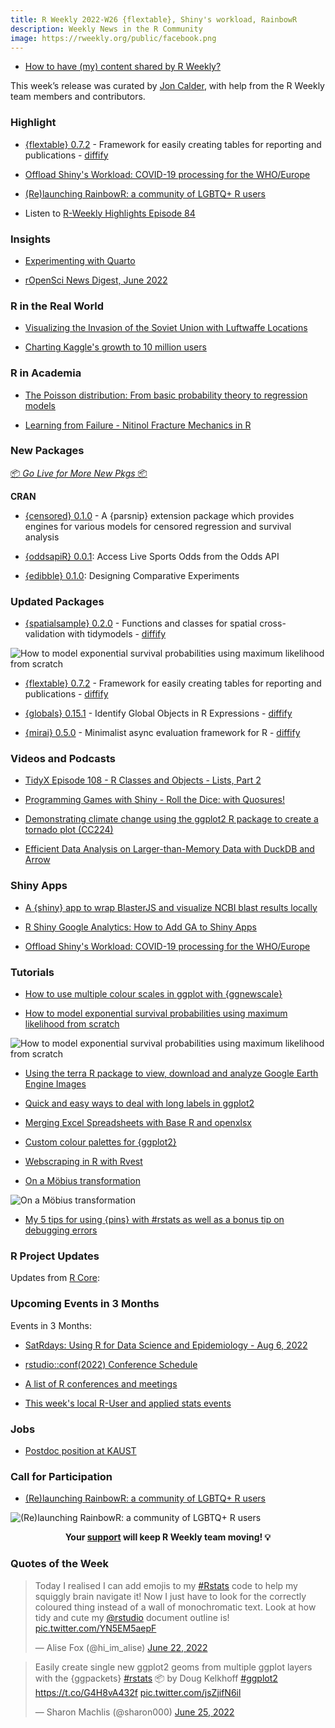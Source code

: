 ```yaml
---
title: R Weekly 2022-W26 {flextable}, Shiny's workload, RainbowR
description: Weekly News in the R Community
image: https://rweekly.org/public/facebook.png
---
```


+ [How to have (my) content shared by R Weekly?](https://github.com/rweekly/rweekly.org#how-to-have-my-content-shared-by-r-weekly)

This week’s release was curated by [Jon Calder](https://twitter.com/jonmcalder), with help from the R Weekly team members and contributors.

###  Highlight

+ [{flextable} 0.7.2](https://www.ardata.fr/en/post/2022/06/23/flextable-0-7-2-is-out/) - Framework for easily creating tables for reporting and publications - [diffify](https://diffify.com/R/flextable)

+ [Offload Shiny's Workload: COVID-19 processing for the WHO/Europe](https://www.jumpingrivers.com/blog/who-shiny-covid-maintenance-continuous-integration/)

+ [(Re)launching RainbowR: a community of LGBTQ+ R users](https://rainbowr.netlify.app/posts/relaunching-rainbowr/relaunching-rainbowr.html)

+ Listen to [R-Weekly Highlights Episode 84](https://rweekly.fireside.fm/84)

### Insights

+ [Experimenting with Quarto](https://tshafer.com/blog/2022/06/experimenting-with-quarto)

+ [rOpenSci News Digest, June 2022](https://ropensci.org/blog/2022/06/24/ropensci-news-digest-june-2022/)

### R in the Real World

+ [Visualizing the Invasion of the Soviet Union with Luftwaffe Locations](https://scweiss.blogspot.com/2022/06/visualizing-invasion-of-soviet-union.html)

+ [Charting Kaggle's growth to 10 million users](https://heads0rtai1s.github.io/2022/06/23/kaggle-10-million/)

###  R in Academia

+ [The Poisson distribution: From basic probability theory to regression models](https://www.zeileis.org/news/poisson/)

+ [Learning from Failure - Nitinol Fracture Mechanics in R](https://rileyking.netlify.app/post/learning-from-failure-nitinol-fracture-mechanics-in-r/)

###  New Packages

<p class="added-hostname"><a href="https://rweekly.org/live" target="_blank" class="externalLink">📦 <i>Go Live for More New Pkgs</i> 📦</a></p>

**CRAN**

+ [{censored} 0.1.0](https://github.com/tidymodels/censored) - A {parsnip} extension package which provides engines for various models for censored regression and survival analysis

+ [{oddsapiR} 0.0.1](https://cran.r-project.org/package=oddsapiR): Access Live Sports Odds from the Odds API

+ [{edibble} 0.1.0](https://cran.r-project.org/package=edibble): Designing Comparative Experiments

### Updated Packages

+ [{spatialsample} 0.2.0](https://cran.r-project.org/package=spatialsample) - Functions and classes for spatial cross-validation with tidymodels - [diffify](https://diffify.com/R/spatialsample)

![How to model exponential survival probabilities using maximum likelihood from scratch](https://raw.githubusercontent.com/rweekly/image/master/2022/W26/spatialsample.png)

+ [{flextable} 0.7.2](https://www.ardata.fr/en/post/2022/06/23/flextable-0-7-2-is-out/) - Framework for easily creating tables for reporting and publications - [diffify](https://diffify.com/R/flextable)

+ [{globals} 0.15.1](https://globals.futureverse.org) - Identify Global Objects in R Expressions - [diffify](https://diffify.com/R/globals)

+ [{mirai} 0.5.0](https://cran.r-project.org/package=mirai) - Minimalist async evaluation framework for R - [diffify](https://diffify.com/R/mirai)

###  Videos and Podcasts

+ [TidyX Episode 108 - R Classes and Objects - Lists, Part 2](https://www.youtube.com/watch?v=zDrOzGI4mas)

+ [Programming Games with Shiny - Roll the Dice: with Quosures!](https://www.youtube.com/watch?v=BaQldCBZhCI)

+ [Demonstrating climate change using the ggplot2 R package to create a tornado plot (CC224)](https://www.youtube.com/watch?v=Yebe0IcBFh0)

+ [Efficient Data Analysis on Larger-than-Memory Data with DuckDB and Arrow](https://www.youtube.com/watch?v=LvTX1ZAZy6M)

### Shiny Apps

+ [A {shiny} app to wrap BlasterJS and visualize NCBI blast results locally](https://discindo.org/post/2022-06-23-a-shiny-app-to-wrap-blasterjs-and-visualize-ncbi-blast-results-locally/)

+ [R Shiny Google Analytics: How to Add GA to Shiny Apps](https://appsilon.com/r-shiny-google-analytics/)

+ [Offload Shiny's Workload: COVID-19 processing for the WHO/Europe](https://www.jumpingrivers.com/blog/who-shiny-covid-maintenance-continuous-integration/)

###  Tutorials

+ [How to use multiple colour scales in ggplot with {ggnewscale}](http://gradientdescending.com/how-to-use-multiple-color-scales-in-ggplot-with-ggnewscale/)

+ [How to model exponential survival probabilities using maximum likelihood from scratch](https://lukas-r.blog/posts/2022-06-25-surviving-from-scratch/)

![How to model exponential survival probabilities using maximum likelihood from scratch](https://raw.githubusercontent.com/rweekly/image/master/2022/W26/survival_probability.png)

+ [Using the terra R package to view, download and analyze Google Earth Engine Images](https://humus.rocks/post/2022/06/23/using-the-terra-r-package-to-view-download-and-analyze-google-earth-engine-images/)

+ [Quick and easy ways to deal with long labels in ggplot2](https://www.andrewheiss.com/blog/2022/06/23/long-labels-ggplot/)

+ [Merging Excel Spreadsheets with Base R and openxlsx](https://bensstats.wordpress.com/2022/06/24/robservations-33-merging-excel-spreadsheets-with-base-r-and-openxlsx/)

+ [Custom colour palettes for {ggplot2}](https://www.jumpingrivers.com/blog/custom-colour-palettes-for-ggplot2/)

+ [Webscraping in R with Rvest](https://datasandbox.netlify.app/post/2022-06-22-webscraping-in-r-with-rvest/)

+ [On a Möbius transformation](https://laustep.github.io/stlahblog/posts/OnAMobiusTransformation.html)

![On a Möbius transformation](https://raw.githubusercontent.com/rweekly/image/master/2022/W26/mobius.png)

+ [My 5 tips for using {pins} with #rstats as well as a bonus tip on debugging errors](https://blog.sellorm.com/2022/06/25/5-tips-for-using-pins-with-r/)

<!--<div class="post-more-begin></div><div class="post-more-end"></div>-->

###  R Project Updates

Updates from [R Core](http://developer.r-project.org/blosxom.cgi/R-devel/NEWS):


###  Upcoming Events in 3 Months

Events in 3 Months:

+ [SatRdays: Using R for Data Science and Epidemiology - Aug 6, 2022](https://www.r-consortium.org/events/2022/06/20/francophone-satrday-conference-coming-soon-save-the-date)

+ [rstudio::conf(2022) Conference Schedule](https://www.rstudio.com/blog/rstudio-2022-conf-schedule/)

+ [A list of R conferences and meetings](https://jumpingrivers.github.io/meetingsR/events.html)

+ [This week's local R-User and applied stats events](https://community.rstudio.com/c/irl)

### Jobs

+ [Postdoc position at KAUST](https://www.paulamoraga.com/opportunities/)


###  Call for Participation

+ [(Re)launching RainbowR: a community of LGBTQ+ R users](https://rainbowr.netlify.app/posts/relaunching-rainbowr/relaunching-rainbowr.html)

![(Re)launching RainbowR: a community of LGBTQ+ R users](https://raw.githubusercontent.com/rweekly/image/master/2022/W26/rainbowR.png)

<p class="hide-support added-hostname support-rweekly" style="text-align: center;font-weight: bold;">Your <a class="non-visited externalLink" href="https://www.patreon.com/rweekly" onclick="pas(this)">support</a> will keep R Weekly team moving! 💡</p>

###  Quotes of the Week

<blockquote class="twitter-tweet"><p lang="en" dir="ltr">Today I realised I can add emojis to my <a href="https://twitter.com/hashtag/Rstats?src=hash&amp;ref_src=twsrc%5Etfw">#Rstats</a> code to help my squiggly brain navigate it! Now I just have to look for the correctly coloured thing instead of a wall of monochromatic text. Look at how tidy and cute my <a href="https://twitter.com/rstudio?ref_src=twsrc%5Etfw">@rstudio</a> document outline is! <a href="https://t.co/YN5EM5aepF">pic.twitter.com/YN5EM5aepF</a></p>&mdash; Alise Fox (@hi_im_alise) <a href="https://twitter.com/hi_im_alise/status/1539746290564997121?ref_src=twsrc%5Etfw">June 22, 2022</a></blockquote> <script async src="https://platform.twitter.com/widgets.js" charset="utf-8"></script>

<blockquote class="twitter-tweet"><p lang="de" dir="ltr">Easily create single new ggplot2 geoms from multiple ggplot layers with the {ggpackets} <a href="https://twitter.com/hashtag/rstats?src=hash&amp;ref_src=twsrc%5Etfw">#rstats</a> 📦 by Doug Kelkhoff <a href="https://twitter.com/hashtag/ggplot2?src=hash&amp;ref_src=twsrc%5Etfw">#ggplot2</a> <a href="https://t.co/G4H8vA432f">https://t.co/G4H8vA432f</a> <a href="https://t.co/jsZjifN6il">pic.twitter.com/jsZjifN6il</a></p>&mdash; Sharon Machlis (@sharon000) <a href="https://twitter.com/sharon000/status/1540670132543836160?ref_src=twsrc%5Etfw">June 25, 2022</a></blockquote> <script async src="https://platform.twitter.com/widgets.js" charset="utf-8"></script>
